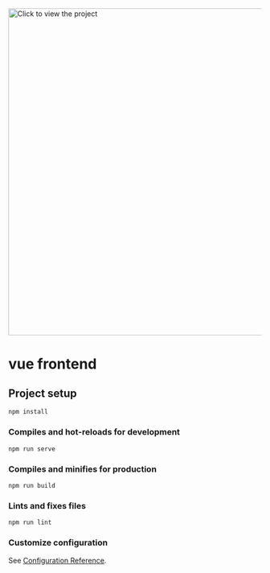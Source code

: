 ##
<a href="https://drive.google.com/uc?export=view&id=1LvCF3Q5QykBP4DxSvL9sM1pqG4IMBDJJ">
  <img src="https://drive.google.com/uc?export=view&id=1LvCF3Q5QykBP4DxSvL9sM1pqG4IMBDJJ" 
  style="width: 650px; max-width: 100%; height: auto" title="Click to view the project" />
</a>

# vue frontend

## Project setup
```
npm install
```

### Compiles and hot-reloads for development
```
npm run serve
```

### Compiles and minifies for production
```
npm run build
```

### Lints and fixes files
```
npm run lint
```

### Customize configuration
See [Configuration Reference](https://cli.vuejs.org/config/).
